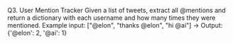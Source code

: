 Q3. User Mention Tracker
Given a list of tweets, extract all @mentions and return a dictionary with each username and how many times they were mentioned.
Example input: ["@elon", "thanks @elon", "hi @ai"] → Output: {'@elon': 2, '@ai': 1}